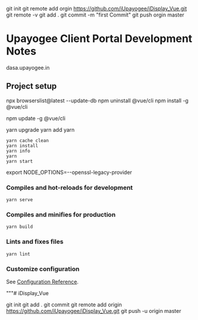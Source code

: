git init
git remote add orgin https://github.com/iUpayogee/iDisplay_Vue.git
git remote -v
git add .
git commit -m "first Commit"
git push orgin master


# Upayogee Client Portal Development Notes

dasa.upayogee.in


## Project setup
npx browserslist@latest --update-db
npm uninstall @vue/cli
npm install -g @vue/cli

npm update -g @vue/cli   

yarn upgrade
yarn add yarn

```
yarn cache clean
yarn install
yarn info
yarn 
yarn start
```
  
export NODE_OPTIONS=--openssl-legacy-provider

### Compiles and hot-reloads for development
```
yarn serve
```

### Compiles and minifies for production
```
yarn build
```

### Lints and fixes files
```
yarn lint
```

### Customize configuration
See [Configuration Reference](https://cli.vuejs.org/config/).



<!-- """
<script type="module">
  // Import the functions you need from the SDKs you need
  import { initializeApp } from "https://www.gstatic.com/firebasejs/9.10.0/firebase-app.js";
  // TODO: Add SDKs for Firebase products that you want to use
  // https://firebase.google.com/docs/web/setup#available-libraries

  // Your web app's Firebase configuration
  const firebaseConfig = {
    apiKey: "AIzaSyCdBwbhUCy6VOAgwib4fiwu6kjf2puPsBs",
    authDomain: "iadmin-50ab1.firebaseapp.com",
    projectId: "iadmin-50ab1",
    storageBucket: "iadmin-50ab1.appspot.com",
    messagingSenderId: "337547391672",
    appId: "1:337547391672:web:d34839f7d7f948c6317a4d"
  };

  // Initialize Firebase
  const app = initializeApp(firebaseConfig);
</script> -->
"""# iDisplay_Vue

git init
git add .
git commit
git remote add origin https://github.com/iUpayogee/iDisplay_Vue.git
git push -u origin master